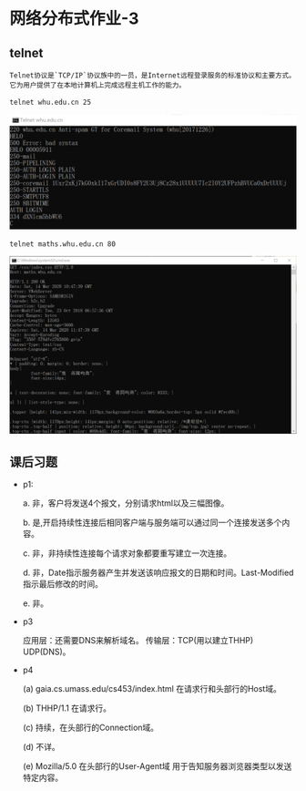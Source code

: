 # 网络分布式作业-3
## **telnet**
    
    Telnet协议是`TCP/IP`协议族中的一员，是Internet远程登录服务的标准协议和主要方式。它为用户提供了在本地计算机上完成远程主机工作的能力。
```
telnet whu.edu.cn 25
```
![whu](WHU.png)
```
telnet maths.whu.edu.cn 80
```
![math](MATH.png)

## **课后习题**
    
* p1:

    a. 非，客户将发送4个报文，分别请求html以及三幅图像。

    b. 是,开启持续性连接后相同客户端与服务端可以通过同一个连接发送多个内容。

    c. 非，非持续性连接每个请求对象都要重写建立一次连接。

    d. 非，Date指示服务器产生并发送该响应报文的日期和时间。Last-Modified指示最后修改的时间。

    e. 非。
* p3

    应用层：还需要DNS来解析域名。
    传输层：TCP(用以建立THHP) UDP(DNS)。
* p4

    (a) gaia.cs.umass.edu/cs453/index.html  在请求行和头部行的Host域。

    (b) THHP/1.1 在请求行。

    (c) 持续，在头部行的Connection域。

    (d) 不详。

    (e) Mozilla/5.0 在头部行的User-Agent域 用于告知服务器浏览器类型以发送特定内容。